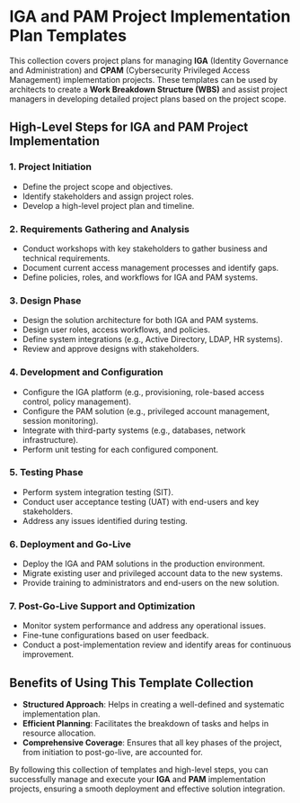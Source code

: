 # IGA and PAM Project Implementation Plan Templates

This collection covers project plans for managing **IGA** (Identity Governance and Administration) and **CPAM** (Cybersecurity Privileged Access Management) implementation projects. These templates can be used by architects to create a **Work Breakdown Structure (WBS)** and assist project managers in developing detailed project plans based on the project scope.

## High-Level Steps for IGA and PAM Project Implementation

### 1. **Project Initiation**
   - Define the project scope and objectives.
   - Identify stakeholders and assign project roles.
   - Develop a high-level project plan and timeline.

### 2. **Requirements Gathering and Analysis**
   - Conduct workshops with key stakeholders to gather business and technical requirements.
   - Document current access management processes and identify gaps.
   - Define policies, roles, and workflows for IGA and PAM systems.

### 3. **Design Phase**
   - Design the solution architecture for both IGA and PAM systems.
   - Design user roles, access workflows, and policies.
   - Define system integrations (e.g., Active Directory, LDAP, HR systems).
   - Review and approve designs with stakeholders.

### 4. **Development and Configuration**
   - Configure the IGA platform (e.g., provisioning, role-based access control, policy management).
   - Configure the PAM solution (e.g., privileged account management, session monitoring).
   - Integrate with third-party systems (e.g., databases, network infrastructure).
   - Perform unit testing for each configured component.

### 5. **Testing Phase**
   - Perform system integration testing (SIT).
   - Conduct user acceptance testing (UAT) with end-users and key stakeholders.
   - Address any issues identified during testing.

### 6. **Deployment and Go-Live**
   - Deploy the IGA and PAM solutions in the production environment.
   - Migrate existing user and privileged account data to the new systems.
   - Provide training to administrators and end-users on the new solution.

### 7. **Post-Go-Live Support and Optimization**
   - Monitor system performance and address any operational issues.
   - Fine-tune configurations based on user feedback.
   - Conduct a post-implementation review and identify areas for continuous improvement.

## Benefits of Using This Template Collection

- **Structured Approach**: Helps in creating a well-defined and systematic implementation plan.
- **Efficient Planning**: Facilitates the breakdown of tasks and helps in resource allocation.
- **Comprehensive Coverage**: Ensures that all key phases of the project, from initiation to post-go-live, are accounted for.

By following this collection of templates and high-level steps, you can successfully manage and execute your **IGA** and **PAM** implementation projects, ensuring a smooth deployment and effective solution integration.
